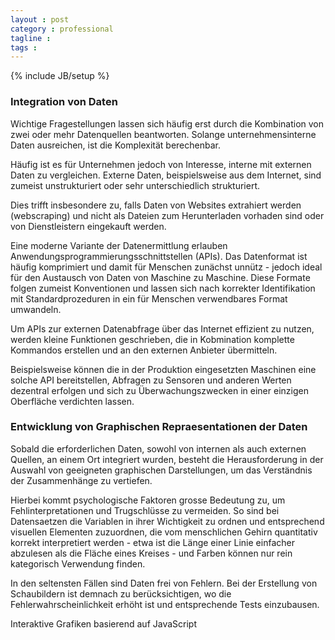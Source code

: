 ```yaml
---
layout : post
category : professional
tagline : 
tags : 
---
```

{% include JB/setup %}

### Integration von Daten

Wichtige Fragestellungen lassen sich häufig erst durch die Kombination von zwei oder mehr Datenquellen beantworten. Solange unternehmensinterne Daten ausreichen, ist die Komplexität berechenbar.

Häufig ist es für Unternehmen jedoch von Interesse, interne mit externen Daten zu vergleichen. Externe Daten, beispielsweise aus dem Internet, sind zumeist unstrukturiert oder sehr unterschiedlich strukturiert.

Dies trifft insbesondere zu, falls Daten von Websites extrahiert werden (webscraping) und nicht als Dateien zum Herunterladen vorhaden sind oder von Dienstleistern eingekauft werden.

Eine moderne Variante der Datenermittlung erlauben Anwendungsprogrammierungsschnittstellen (APIs). Das Datenformat ist häufig komprimiert und damit für Menschen zunächst unnütz - jedoch ideal für den Austausch von Daten von Maschine zu Maschine. Diese Formate folgen zumeist Konventionen und lassen sich nach korrekter Identifikation mit Standardprozeduren in ein für Menschen verwendbares Format umwandeln.

Um APIs zur externen Datenabfrage über das Internet effizient zu nutzen, werden kleine Funktionen geschrieben, die in Kobmination komplette Kommandos erstellen und an den externen Anbieter übermitteln.

Beispielsweise können die in der Produktion eingesetzten Maschinen eine solche API bereitstellen, Abfragen zu Sensoren und anderen Werten dezentral erfolgen und sich zu Überwachungszwecken in einer einzigen Oberfläche verdichten lassen.

### Entwicklung von Graphischen Repraesentationen der Daten

Sobald die erforderlichen Daten, sowohl von internen als auch externen Quellen, an einem Ort integriert wurden, besteht die Herausforderung in der Auswahl von geeigneten graphischen Darstellungen, um das Verständnis der Zusammenhänge zu vertiefen.

Hierbei kommt psychologische Faktoren grosse Bedeutung zu, um Fehlinterpretationen und Trugschlüsse zu vermeiden. So sind bei Datensaetzen die Variablen in ihrer Wichtigkeit zu ordnen und entsprechend visuellen Elementen zuzuordnen, die vom menschlichen Gehirn quantitativ korrekt interpretiert werden - etwa ist die Länge einer Linie einfacher abzulesen als die Fläche eines Kreises - und Farben können nur rein kategorisch Verwendung finden.

In den seltensten Fällen sind Daten frei von Fehlern. Bei der Erstellung von Schaubildern ist demnach zu berücksichtigen, wo die Fehlerwahrscheinlichkeit erhöht ist und entsprechende Tests einzubausen.

Interaktive Grafiken basierend auf JavaScript 
